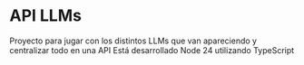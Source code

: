# API LLMs
Proyecto para jugar con los distintos LLMs que van apareciendo y centralizar todo en una API
Está desarrollado Node 24 utilizando TypeScript



